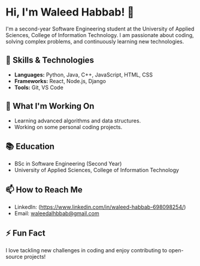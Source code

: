 # Hi, I'm Waleed Habbab! 👋

I'm a second-year Software Engineering student at the University of Applied Sciences, College of Information Technology. I am passionate about coding, solving complex problems, and continuously learning new technologies.

## 🔧 Skills & Technologies

- **Languages:** Python, Java, C++, JavaScript, HTML, CSS
- **Frameworks:** React, Node.js, Django
- **Tools:** Git, VS Code

## 🚀 What I'm Working On

- Learning advanced algorithms and data structures.
- Working on some personal coding projects.

## 📚 Education

- BSc in Software Engineering (Second Year)
- University of Applied Sciences, College of Information Technology

## 📫 How to Reach Me

- LinkedIn: (https://www.linkedin.com/in/waleed-habbab-698098254/)
- Email: waleedalhbbab@gmail.com

## ⚡ Fun Fact

I love tackling new challenges in coding and enjoy contributing to open-source projects!
